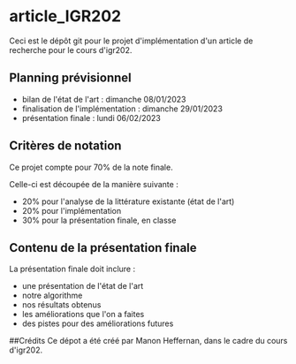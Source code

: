 # article_IGR202
Ceci est le dépôt git pour le projet d'implémentation d'un article de recherche pour le cours d'igr202.

## Planning prévisionnel
* bilan de l'état de l'art : dimanche 08/01/2023
* finalisation de l'implémentation : dimanche 29/01/2023
* présentation finale : lundi 06/02/2023

## Critères de notation
Ce projet compte pour 70% de la note finale.

Celle-ci est découpée de la manière suivante : 
* 20% pour l'analyse de la littérature existante (état de l'art)
* 20% pour l'implémentation
* 30% pour la présentation finale, en classe

## Contenu de la présentation finale
La présentation finale doit inclure : 
* une présentation de l'état de l'art
* notre algorithme
* nos résultats obtenus
* les améliorations que l'on a faites
* des pistes pour des améliorations futures


##Crédits
Ce dépot a été créé par Manon Heffernan, dans le cadre du cours d'igr202.
